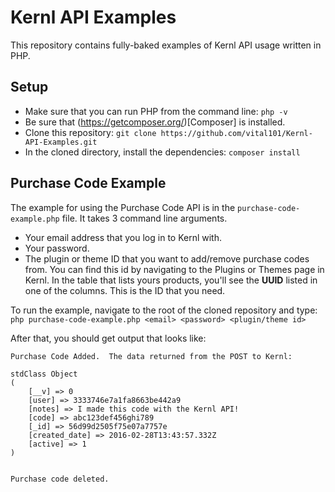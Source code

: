 # Kernl API Examples

This repository contains fully-baked examples of Kernl API usage written in PHP.

## Setup

- Make sure that you can run PHP from the command line: `php -v`
- Be sure that (https://getcomposer.org/)[Composer] is installed.
- Clone this repository: `git clone https://github.com/vital101/Kernl-API-Examples.git`
- In the cloned directory, install the dependencies: `composer install`

## Purchase Code Example

The example for using the Purchase Code API is in the `purchase-code-example.php` file.  It takes 3 command line arguments.

- Your email address that you log in to Kernl with.
- Your password.
- The plugin or theme ID that you want to add/remove purchase codes from.  You can find this id by navigating to the Plugins or Themes page in Kernl.  In the table that lists yours products, you'll see the **UUID** listed in one of the columns.  This is the ID that you need.

To run the example, navigate to the root of the cloned repository and type: `php purchase-code-example.php <email> <password> <plugin/theme id>`

After that, you should get output that looks like:

    Purchase Code Added.  The data returned from the POST to Kernl:

    stdClass Object
    (
        [__v] => 0
        [user] => 3333746e7a1fa8663be442a9
        [notes] => I made this code with the Kernl API!
        [code] => abc123def456ghi789
        [_id] => 56d99d2505f75e07a7757e
        [created_date] => 2016-02-28T13:43:57.332Z
        [active] => 1
    )


    Purchase code deleted.
